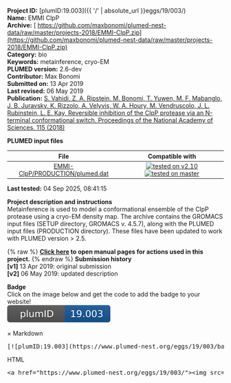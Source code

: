 **Project ID:** [plumID:19.003]({{ '/' | absolute_url }}eggs/19/003/)  
**Name:**  EMMI ClpP  
**Archive:** [ https://github.com/maxbonomi/plumed-nest-data/raw/master/projects-2018/EMMI-ClpP.zip](https://github.com/maxbonomi/plumed-nest-data/raw/master/projects-2018/EMMI-ClpP.zip)  
**Category:**  bio  
**Keywords:**  metainference, cryo-EM  
**PLUMED version:**  2.6-dev  
**Contributor:**  Max Bonomi  
**Submitted on:** 13 Apr 2019  
**Last revised:** 06 May 2019  
**Publication:** [S. Vahidi, Z. A. Ripstein, M. Bonomi, T. Yuwen, M. F. Mabanglo, J. B. Juravsky, K. Rizzolo, A. Velyvis, W. A. Houry, M. Vendruscolo, J. L. Rubinstein, L. E. Kay, Reversible inhibition of the ClpP protease via an N-terminal conformational switch. Proceedings of the National Academy of Sciences. 115 (2018)](http://dx.doi.org/10.1073/pnas.1805125115)  
  
**PLUMED input files**  
  
| File     | Compatible with |  
|:--------:|:--------:|  
| [EMMI-ClpP/PRODUCTION/plumed.dat](./data/EMMI-ClpP/PRODUCTION/plumed.dat.md) |  [![tested on v2.10](https://img.shields.io/badge/v2.10-passing-green.svg)](data/EMMI-ClpP/PRODUCTION/plumed.dat.plumed.stderr) [![tested on master](https://img.shields.io/badge/master-passing-green.svg)](data/EMMI-ClpP/PRODUCTION/plumed.dat.plumed_master.stderr) |  
  
**Last tested:**  04 Sep 2025, 08:41:15
  
**Project description and instructions**  
Metainference is used to model a conformational ensemble of the ClpP protease using a cryo-EM density map. The archive contains the GROMACS input files (SETUP directory, GROMACS v. 4.5.7), along with the PLUMED input files (PRODUCTION directory). These files have been updated to work with PLUMED version > 2.5.

  
{% raw %}
<b><a href="https://www.plumed.org/doc-master/user-doc/html/actionlist/?actions=GROUP,EMMI,PRINT,MOLINFO,BIASVALUE" target="_blank">Click here</a> to open manual pages for actions used in this project.</b>
{% endraw %}
**Submission history**  
**[v1]** 13 Apr 2019: original submission  
**[v2]** 06 May 2019: updated description  
  
**Badge**  
Click on the image below and get the code to add the badge to your website!  
<img src="./badge.svg" alt="plumeDnest:19.003" id="myBtn" class="badge">
<div id="myModal" class="modal">
  <div class="modal-content">
    <span class="close">&times;</span>
    Markdown<pre>[![plumID:19.003](https://www.plumed-nest.org/eggs/19/003/badge.svg)](https://www.plumed-nest.org/eggs/19/003/)</pre>
    HTML<pre>&lt;a href="https://www.plumed-nest.org/eggs/19/003/"&gt;&lt;img src="https://www.plumed-nest.org/eggs/19/003/badge.svg" alt="plumID:19.003"&gt;&lt;/a&gt;</pre>
  </div>
</div>

